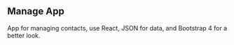 ## Manage App

App for managing contacts, use React, JSON for data, and Bootstrap 4 for a better look.
